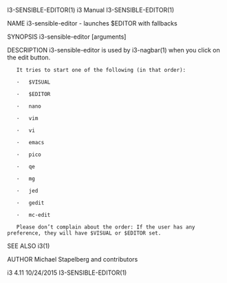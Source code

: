 I3-SENSIBLE-EDITOR(1)                                                i3 Manual                                               I3-SENSIBLE-EDITOR(1)

NAME
       i3-sensible-editor - launches $EDITOR with fallbacks

SYNOPSIS
       i3-sensible-editor [arguments]

DESCRIPTION
       i3-sensible-editor is used by i3-nagbar(1) when you click on the edit button.

       It tries to start one of the following (in that order):

       ·   $VISUAL

       ·   $EDITOR

       ·   nano

       ·   vim

       ·   vi

       ·   emacs

       ·   pico

       ·   qe

       ·   mg

       ·   jed

       ·   gedit

       ·   mc-edit

       Please don’t complain about the order: If the user has any preference, they will have $VISUAL or $EDITOR set.

SEE ALSO
       i3(1)

AUTHOR
       Michael Stapelberg and contributors

i3 4.11                                                             10/24/2015                                               I3-SENSIBLE-EDITOR(1)
